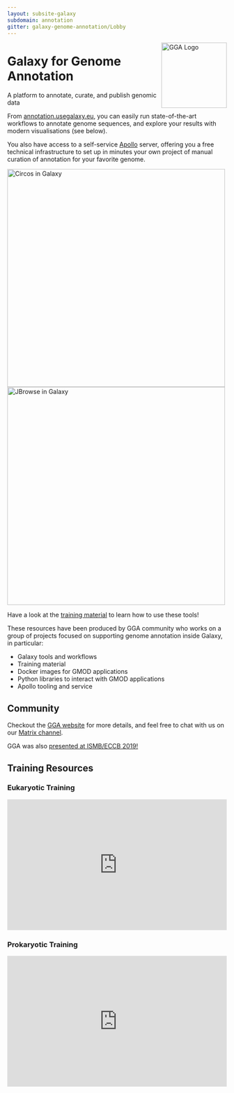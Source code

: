 ```yaml
---
layout: subsite-galaxy
subdomain: annotation
gitter: galaxy-genome-annotation/Lobby
---
```


<img src="https://galaxy-genome-annotation.github.io/gga-clean.png" height="150px" alt="GGA Logo" style="float: right"/>

<hgroup>
  <h1>Galaxy for Genome Annotation</h1>
  <p>A platform to annotate, curate, and publish genomic data</p>
</hgroup>

From [annotation.usegalaxy.eu](https://annotation.usegalaxy.eu/), you can easily run state-of-the-art workflows to annotate genome sequences, and explore your results with modern visualisations (see below).

You also have access to a self-service [Apollo](https://github.com/GMOD/apollo) server, offering you a free technical infrastructure to set up in minutes your own project of manual curation of annotation for your favorite genome.

<div class="row">
<div class="col-md-6 col-sm-12">
<img src="https://galaxy-genome-annotation.github.io/circos-sample-panel.png" alt="Circos in Galaxy" width="500px"/>
</div>
<div class="col-md-6 col-sm-12">
<img src="https://galaxy-genome-annotation.github.io/jbrowse.png" alt="JBrowse in Galaxy" width="500px"/>
</div>
</div>

Have a look at the [training material](https://training.galaxyproject.org/topics/genome-annotation/) to learn how to use these tools!

These resources have been produced by GGA community who works on a group of projects focused on supporting genome annotation inside Galaxy, in particular:

- Galaxy tools and workflows
- Training material
- Docker images for GMOD applications
- Python libraries to interact with GMOD applications
- Apollo tooling and service

## Community 

Checkout the [GGA website](https://galaxy-genome-annotation.github.io/) for more details, and feel free to chat with us on our [Matrix channel](https://matrix.to/#/#galaxy-genome-annotation_Lobby:gitter.im).

GGA was also [presented at ISMB/ECCB 2019!](https://docs.google.com/presentation/d/1hJyI1sbfxAzzgoJ5E4eHNicSbYzBDaVwTwfOlOLiV3c/edit?usp=sharing)

## Training Resources

<div class="row">
<div class="col-md-6 col-sm-12">
<h3>Eukaryotic Training</h3>
<iframe src="https://training.galaxyproject.org/training-material/tags/eukaryote/embed.html" height="300px" width="100%" class="gtn-embed" frameborder="0"></iframe>
</div>

<div class="col-md-6 col-sm-12">
<h3>Prokaryotic Training</h3>
<iframe src="https://training.galaxyproject.org/training-material/tags/prokaryote/embed.html" height="300px" width="100%" class="gtn-embed" frameborder="0"></iframe>
</div>
</div>
